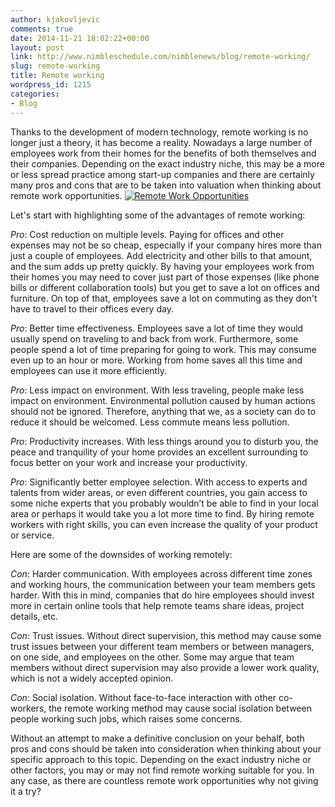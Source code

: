 ```yaml
---
author: kjakovljevic
comments: true
date: 2014-11-21 18:02:22+00:00
layout: post
link: http://www.nimbleschedule.com/nimblenews/blog/remote-working/
slug: remote-working
title: Remote working
wordpress_id: 1215
categories:
- Blog
---
```


Thanks to the development of modern technology, remote working is no longer just a theory, it has become a reality. Nowadays a large number of employees work from their homes for the benefits of both themselves and their companies. Depending on the exact industry niche, this may be a more or less spread practice among start-up companies and there are certainly many pros and cons that are to be taken into valuation when thinking about remote work opportunities. 
[![Remote Work Opportunities](http://www.nimbleschedule.com/wp-content/uploads/2014/11/working-from-home-thumb.jpg)](http://www.nimbleschedule.com/wp-content/uploads/2014/11/working-from-home.jpg)


Let's start with highlighting some of the advantages of remote working:

_Pro_: Cost reduction on multiple levels. Paying for offices and other expenses may not be so cheap, especially if your company hires more than just a couple of employees. Add electricity and other bills to that amount, and the sum adds up pretty quickly. By having your employees work from their homes you may need to cover just part of those expenses (like phone bills or different collaboration tools) but you get to save a lot on offices and furniture. On top of that, employees save a lot on commuting as they don't have to travel to their offices every day.

_Pro_: Better time effectiveness. Employees save a lot of time they would usually spend on traveling to and back from work. Furthermore, some people spend a lot of time preparing for going to work. This may consume even up to an hour or more. Working from home saves all this time and employees can use it more efficiently.

_Pro_: Less impact on environment. With less traveling, people make less impact on environment. Environmental pollution caused by human actions should not be ignored. Therefore, anything that we, as a society can do to reduce it should be welcomed. Less commute means less pollution. 

_Pro_: Productivity increases. With less things around you to disturb you, the peace and tranquility of your home provides an excellent surrounding to focus better on your work and increase your productivity. 

_Pro_: Significantly better employee selection. With access to experts and talents from wider areas, or even different countries, you gain access to some niche experts that you probably wouldn’t be able to find in your local area or perhaps it would take you a lot more time to find. By hiring remote workers with right skills, you can even increase the quality of your product or service. 

Here are some of the downsides of working remotely:

_Con_: Harder communication. With employees across different time zones and working hours, the communication between your team members gets harder. With this in mind, companies that do hire employees should invest more in certain online tools that help remote teams share ideas, project details, etc. 

_Con_: Trust issues. Without direct supervision, this method may cause some trust issues between your different team members or between managers, on one side, and employees on the other. Some may argue that team members without direct supervision may also provide a lower work quality, which is not a widely accepted opinion.

_Con_: Social isolation. Without face-to-face interaction with other co-workers, the remote working method may cause social isolation between people working such jobs, which raises some concerns.

Without an attempt to make a definitive conclusion on your behalf, both pros and cons should be taken into consideration when thinking about your specific approach to this topic. Depending on the exact industry niche or other factors, you may  or may not find remote working suitable for you. In any case, as there are countless remote work opportunities why not giving it a try?

